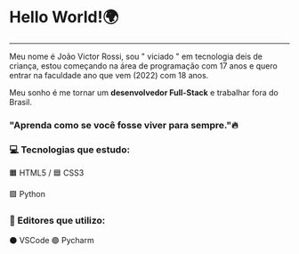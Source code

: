 # Hello World!🌍
---
Meu nome é João Victor Rossi, sou " viciado " em tecnologia deis de criança, estou começando na área de programação com 17 anos e quero entrar na faculdade ano que vem (2022) com 18 anos.

Meu sonho é me tornar um **desenvolvedor Full-Stack** e trabalhar fora do Brasil.


### "Aprenda como se você fosse viver para sempre."🔥

### 💻 Tecnologias que estudo:

🟧 HTML5 / 🟦 CSS3 

🟪 Python


### 📎 Editores que utilizo:

⚫ VSCode
🟣 Pycharm
